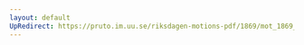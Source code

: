 ```yaml
---
layout: default
UpRedirect: https://pruto.im.uu.se/riksdagen-motions-pdf/1869/mot_1869__ak__90/mot_1869__ak__90-002.pdf
---
```

